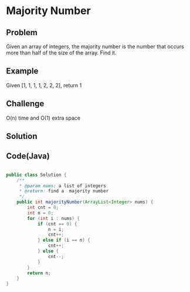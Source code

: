 Majority Number
===


Problem
-------

Given an array of integers, the majority number is the number that occurs more than half of the size of the array. Find it.

Example
-------

Given [1, 1, 1, 1, 2, 2, 2], return 1

Challenge
---------

O(n) time and O(1) extra space

Solution
--------



Code(Java)
----------

```java

public class Solution {
    /**
     * @param nums: a list of integers
     * @return: find a  majority number
     */
    public int majorityNumber(ArrayList<Integer> nums) {
        int cnt = 0;
        int n = 0;
        for (int i : nums) {
            if (cnt == 0) {
                n = i;
                cnt++;
            } else if (i == n) {
                cnt++;
            } else {
                cnt--;
            }
        }
        return n;
    }
}

```